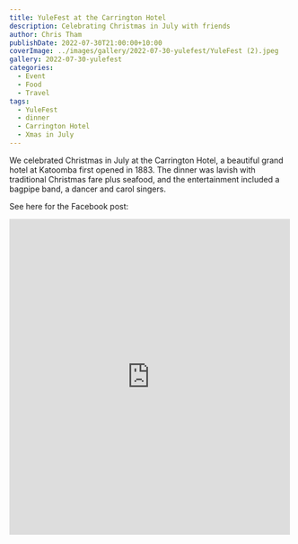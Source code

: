 ```yaml
---
title: YuleFest at the Carrington Hotel
description: Celebrating Christmas in July with friends
author: Chris Tham
publishDate: 2022-07-30T21:00:00+10:00
coverImage: ../images/gallery/2022-07-30-yulefest/YuleFest (2).jpeg
gallery: 2022-07-30-yulefest
categories:
  - Event
  - Food
  - Travel
tags:
  - YuleFest
  - dinner
  - Carrington Hotel
  - Xmas in July
---
```


We celebrated Christmas in July at the Carrington Hotel, a beautiful grand
hotel at Katoomba first opened in 1883. The dinner was lavish with traditional
Christmas fare plus seafood, and the entertainment included a bagpipe band,
a dancer and carol singers.

See here for the Facebook post:

<iframe src="https://www.facebook.com/plugins/post.php?href=https%3A%2F%2Fwww.facebook.com%2Fchris1.tham%2Fposts%2Fpfbid0ecbgRrYcs4dZxh3Ufp4srHRMLXkALWDiST4yvvX7TNjo2GGqiXv1fzEyiYf7E6s3l&show_text=true&width=500" width="500" height="562" style="border:none;overflow:hidden" scrolling="no" frameborder="0" allowfullscreen="true" allow="autoplay; clipboard-write; encrypted-media; picture-in-picture; web-share"></iframe>
